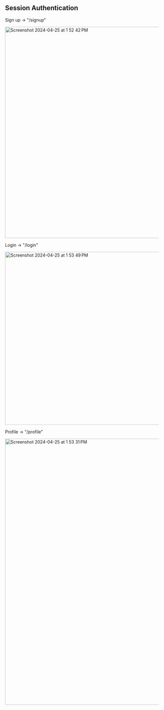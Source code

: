 ## Session Authentication

Sign up -> "/signup"

<img width="689" alt="Screenshot 2024-04-25 at 1 52 42 PM" src="https://github.com/shivangi-2001/SessionBasedAuthenticationMERN/assets/102828355/6e86d917-a01a-465b-a5d7-066942201d51">

Login -> "/login"

<img width="564" alt="Screenshot 2024-04-25 at 1 53 49 PM" src="https://github.com/shivangi-2001/SessionBasedAuthenticationMERN/assets/102828355/ef2e4d2d-128f-43c9-9f7b-85c2b9f5373c">


Profile -> "/profile"

<img width="868" alt="Screenshot 2024-04-25 at 1 53 31 PM" src="https://github.com/shivangi-2001/SessionBasedAuthenticationMERN/assets/102828355/997489e7-d315-431d-8e6c-3f1aa1e8a82f">

